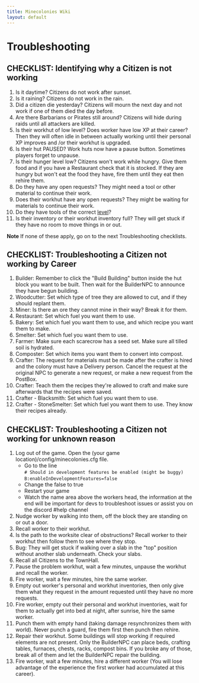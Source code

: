 ```yaml
---
title: Minecolonies Wiki
layout: default
---
```



# Troubleshooting

## CHECKLIST: Identifying why a Citizen is not working

  1. Is it daytime? Citizens do not work after sunset.
  2. Is it raining? Citizens do not work in the rain.
  3. Did a citizen die yesterday? Citizens will mourn the next day and not work if one of them died the day before.
  4. Are there Barbarians or Pirates still around? Citizens will hide during raids until all attackers are killed.
  5. Is their workhut of low level? Does worker have low XP at their career? Then they will often idle in between actually working until their personal XP improves and /or their workhut is upgraded.
  6. Is their hut PAUSED? Work huts now have a pause button. Sometimes players forget to unpause.
  7. Is their hunger level low? Citizens won't work while hungry. Give them food and if you have a Restaurant check that it is stocked. If they are hungry but won't eat the food they have, fire them until they eat then rehire them.
  8. Do they have any open requests? They might need a tool or other material to continue their work.
  9. Does their workhut have any open requests? They might be waiting for materials to continue their work.
  10. Do they have tools of the correct [level](../../source/system/workerinfo)? 
  11. Is their inventory or their workhut inventory full? They will get stuck if they have no room to move things in or out.
  
**Note**  If none of these apply, go on to the next Troubleshooting checklists.  

## CHECKLIST: Troubleshooting a Citizen not working by Career
  1. Builder: Remember to click the "Build Building" button inside the hut block you want to be built. Then wait for the BuilderNPC to announce they have begun building.
  2. Woodcutter: Set which type of tree they are allowed to cut, and if they should replant them.
  3. Miner: Is there an ore they cannot mine in their way? Break it for them.
  4. Restaurant: Set which fuel you want them to use.
  5. Bakery: Set which fuel you want them to use, and which recipe you want them to make.
  6. Smelter: Set which fuel you want them to use.
  7. Farmer: Make sure each scarecrow has a seed set. Make sure all tilled soil is hydrated.
  8. Composter: Set which items you want them to convert into compost.
  9. Crafter: The request for materials must be made after the crafter is hired and the colony must have a Delivery person. Cancel the request at the original NPC to generate a new request, or make a new request from the PostBox.
  10. Crafter: Teach them the recipes they're allowed to craft and make sure afterwards that the recipes were saved.
  11. Crafter - Blacksmith: Set which fuel you want them to use.
  12. Crafter - StoneSmelter: Set which fuel you want them to use. They know their recipes already.  

## CHECKLIST: Troubleshooting a Citizen not working for unknown reason
  1. Log out of the game. Open the (your game location)/config/minecolonies.cfg file.
      * Go to the line<br> 
      `# Should in development features be enabled (might be buggy)`<br>
      `B:enableInDevelopmentFeatures=false`
      * Change the false to true
      * Restart your game
      * Watch the name area above the workers head, the information at the end will be important for devs to troubleshoot issues or assist you on the discord #help channel
  2. Nudge worker by walking into them, off the block they are standing on or out a door.
  3. Recall worker to their workhut.
  4. Is the path to the worksite clear of obstructions? Recall worker to their workhut then follow them to see where they stop.
  5. Bug: They will get stuck if walking over a slab in the "top" position without another slab underneath. Check your slabs.
  6. Recall all Citizens to the TownHall.
  7. Pause the problem workhut, wait a few minutes, unpause the workhut and recall the worker.
  8. Fire worker, wait a few minutes, hire the same worker.
  9. Empty out worker's personal and workhut inventories, then only give them what they request in the amount requested until they have no more requests.
  10. Fire worker, empty out their personal and workhut inventories, wait for them to actually get into bed at night, after sunrise, hire the same worker.
  11. Punch them with empty hand (taking damage resynchronizes them with world). Never punch a guard, fire them first then punch then rehire.
  13. Repair their workhut. Some buildings will stop working if required elements are not present. Only the BuilderNPC can place beds, crafting tables, furnaces, chests, racks, compost bins. If you broke any of those, break all of them and let the BuilderNPC repair the building.
  14. Fire worker, wait a few minutes, hire a different worker (You will lose advantage of the experience the first worker had accumulated at this career).
